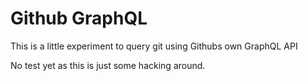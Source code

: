# Github GraphQL

This is a little experiment to query git using Githubs own GraphQL API

No test yet as this is just some hacking around.